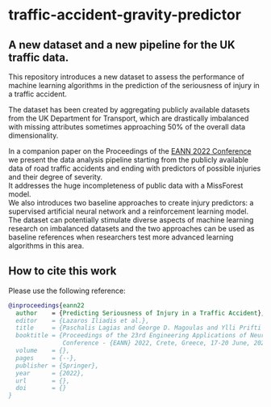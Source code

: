 # traffic-accident-gravity-predictor

## A new dataset and a new pipeline for the UK traffic data.

This repository introduces a new dataset to assess the performance of machine learning algorithms in the prediction of the seriousness of injury in a traffic accident. 

The dataset has been created by aggregating publicly available datasets from the UK Department for Transport, which are drastically imbalanced with missing attributes sometimes approaching 50\% of the overall data dimensionality. 

In a companion paper on the Proceedings of the [EANN 2022 Conference](https://eannconf.org/2022/) we present the data analysis pipeline starting from the publicly available data of road traffic accidents and ending with predictors of possible injuries and their degree of severity.  
It addresses the huge incompleteness of public data with a MissForest model.  
We also introduces two baseline approaches to create injury predictors: a supervised artificial neural network and a reinforcement learning model. 
The dataset can potentially stimulate diverse aspects of machine learning research on imbalanced datasets and the two approaches can be used as baseline references when researchers test more advanced learning algorithms in this area.

## How to cite this work

Please use the following reference:

```bibtex
@inproceedings{eann22
  author    = {Predicting Seriousness of Injury in a Traffic Accident},
  editor    = {Lazaros Iliadis et al.},
  title     = {Paschalis Lagias and George D. Magoulas and Ylli Prifti and Alessandro Provetti},
  booktitle = {Proceedings of the 23rd Engineering Applications of Neural Networks
               Conference - {EANN} 2022, Crete, Greece, 17-20 June, 2022},
  volume    = {},
  pages     = {--},
  publisher = {Springer},
  year      = {2022},
  url       = {},
  doi       = {}
}
```
